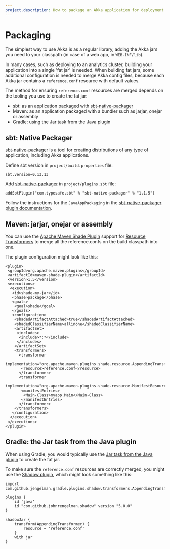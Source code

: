 ```yaml
---
project.description: How to package an Akka application for deployment.
---
```

# Packaging

The simplest way to use Akka is as a regular library, adding the Akka jars you
need to your classpath (in case of a web app, in `WEB-INF/lib`).

In many cases, such as deploying to an analytics cluster, building your application into a single 'fat jar' is needed.
When building fat jars, some additional configuration is needed to merge Akka config files, because each Akka jar
contains a `reference.conf` resource with default values.

The method for ensuring `reference.conf` resources are merged depends on the tooling you use to create the fat jar:

 * sbt: as an application packaged with [sbt-native-packager](https://github.com/sbt/sbt-native-packager)
 * Maven: as an application packaged with a bundler such as jarjar, onejar or assembly
 * Gradle: using the Jar task from the Java plugin
 
## sbt: Native Packager

[sbt-native-packager](https://github.com/sbt/sbt-native-packager) is a tool for creating
distributions of any type of application, including Akka applications.

Define sbt version in `project/build.properties` file:

```none
sbt.version=0.13.13
```

Add [sbt-native-packager](https://github.com/sbt/sbt-native-packager) in `project/plugins.sbt` file:

```none
addSbtPlugin("com.typesafe.sbt" % "sbt-native-packager" % "1.1.5")
```

Follow the instructions for the `JavaAppPackaging` in the [sbt-native-packager plugin documentation](https://sbt-native-packager.readthedocs.io/en/latest/archetypes/java_app/index.html).

## Maven: jarjar, onejar or assembly

You can use the [Apache Maven Shade Plugin](https://maven.apache.org/plugins/maven-shade-plugin/)
support for [Resource Transformers](https://maven.apache.org/plugins/maven-shade-plugin/examples/resource-transformers.html#AppendingTransformer)
to merge all the reference.confs on the build classpath into one.

The plugin configuration might look like this:

```
<plugin>
 <groupId>org.apache.maven.plugins</groupId>
 <artifactId>maven-shade-plugin</artifactId>
 <version>1.5</version>
 <executions>
  <execution>
   <id>shade-my-jar</id>
   <phase>package</phase>
   <goals>
    <goal>shade</goal>
   </goals>
   <configuration>
    <shadedArtifactAttached>true</shadedArtifactAttached>
    <shadedClassifierName>allinone</shadedClassifierName>
    <artifactSet>
     <includes>
      <include>*:*</include>
     </includes>
    </artifactSet>
    <transformers>
      <transformer
       implementation="org.apache.maven.plugins.shade.resource.AppendingTransformer">
       <resource>reference.conf</resource>
      </transformer>
      <transformer
       implementation="org.apache.maven.plugins.shade.resource.ManifestResourceTransformer">
       <manifestEntries>
        <Main-Class>myapp.Main</Main-Class>
       </manifestEntries>
      </transformer>
    </transformers>
   </configuration>
  </execution>
 </executions>
</plugin>
```


## Gradle: the Jar task from the Java plugin

When using Gradle, you would typically use the
[Jar task from the Java plugin](https://www.baeldung.com/gradle-fat-jar)
to create the fat jar.

To make sure the `reference.conf` resources are correctly merged, you might
use the [Shadow plugin](https://imperceptiblethoughts.com/shadow/), which might
look something like this:

```
import com.github.jengelman.gradle.plugins.shadow.transformers.AppendingTransformer

plugins {
    id 'java'
    id "com.github.johnrengelman.shadow" version "5.0.0"
}

shadowJar {
    transform(AppendingTransformer) {
        resource = 'reference.conf'
    }
    with jar
}
```
